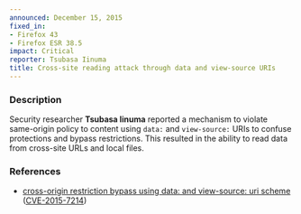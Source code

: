 ```yaml
---
announced: December 15, 2015
fixed_in:
- Firefox 43
- Firefox ESR 38.5
impact: Critical
reporter: Tsubasa Iinuma
title: Cross-site reading attack through data and view-source URIs
---
```


<h3>Description</h3>

<p>Security researcher <strong>Tsubasa Iinuma</strong> reported a mechanism to violate
same-origin policy to content using <code>data:</code> and <code>view-source:</code> URIs
to confuse protections and bypass restrictions. This resulted in the ability to read data from cross-site URLs and local files.
</p>

<h3>References</h3>

<ul>
  <li><a href="https://bugzilla.mozilla.org/show_bug.cgi?id=1228950">
       cross-origin restriction bypass using data: and view-source: uri scheme</a>
(<a href="http://cve.mitre.org/cgi-bin/cvename.cgi?name=CVE-2015-7214"
class="ex-ref">CVE-2015-7214</a>)</li>
</ul>

